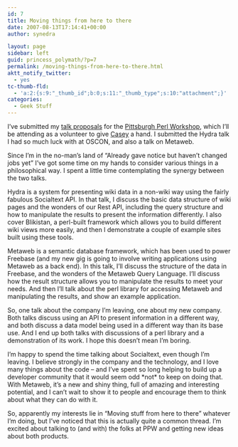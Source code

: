 ```yaml
---
id: 7
title: Moving things from here to there
date: 2007-08-13T17:14:41+00:00
author: synedra

layout: page
sidebar: left
guid: princess_polymath/?p=7
permalink: /moving-things-from-here-to-there.html
aktt_notify_twitter:
  - yes
tc-thumb-fld:
  - 'a:2:{s:9:"_thumb_id";b:0;s:11:"_thumb_type";s:10:"attachment";}'
categories:
  - Geek Stuff
---
```

I&#8217;ve submitted my [talk proposals](http://use.perl.org/article.pl?sid=07/08/14/0049217&from=rss) for the [Pittsburgh Perl Workshop](http://pghpw.org/ppw2007/), which I&#8217;ll be attending as a volunteer to give [Casey](http://blog.caseywest.com/) a hand. I submitted the Hydra talk I had so much luck with at OSCON, and also a talk on Metaweb.

<!--more-->


  
Since I&#8217;m in the no-man&#8217;s land of &#8220;Already gave notice but haven&#8217;t changed jobs yet&#8221; I&#8217;ve got some time on my hands to consider various things in a philosophical way. I spent a little time contemplating the synergy between the two talks.
  
Hydra is a system for presenting wiki data in a non-wiki way using the fairly fabulous Socialtext API. In that talk, I discuss the basic data structure of wiki pages and the wonders of our Rest API, including the query structure and how to manipulate the results to present the information differently. I also cover Blikistan, a perl-built framework which allows you to build different wiki views more easily, and then I demonstrate a couple of example sites built using these tools.
  
Metaweb is a semantic database framework, which has been used to power Freebase (and my new gig is going to involve writing applications using Metaweb as a back end). In this talk, I&#8217;ll discuss the structure of the data in Freebase, and the wonders of the Metaweb Query Language. I&#8217;ll discuss how the result structure allows you to manipulate the results to meet your needs. And then I&#8217;ll talk about the perl library for accessing Metaweb and manipulating the results, and show an example application.
  
So, one talk about the company I&#8217;m leaving, one about my new company. Both talks discuss using an API to present information in a different way, and both discuss a data model being used in a different way than its base use. And I end up both talks with discussions of a perl library and a demonstration of its work. I hope this doesn&#8217;t mean I&#8217;m boring.
  
I&#8217;m happy to spend the time talking about Socialtext, even though I&#8217;m leaving. I believe strongly in the company and the technology, and I love many things about the code &#8211; and I&#8217;ve spent so long helping to build up a developer community that it would seem odd \*not\* to keep on doing that. With Metaweb, it&#8217;s a new and shiny thing, full of amazing and interesting potential, and I can&#8217;t wait to show it to people and encourage them to think about what they can do with it.
  
So, apparently my interests lie in &#8220;Moving stuff from here to there&#8221; whatever I&#8217;m doing, but I&#8217;ve noticed that this is actually quite a common thread. I&#8217;m excited about talking to (and with) the folks at PPW and getting new ideas about both products.